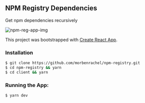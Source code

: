 ## NPM Registry Dependencies

Get npm dependencies recursively 

![npm-reg-app-img](https://i.gyazo.com/b499ffc689a2f61cd8693413d3d633ee.png)

This project was bootstrapped with [Create React App](https://github.com/facebook/create-react-app).

### Installation
```sh
$ git clone https://github.com/morbenrachel/npm-registry.git
$ cd npm-registry && yarn
$ cd client && yarn
```

### Running the App:
```sh
$ yarn dev
```


 






